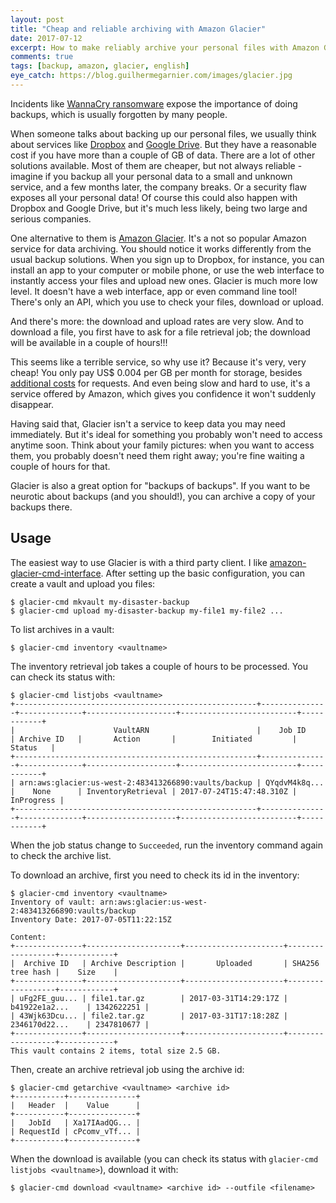 ```yaml
---
layout: post
title: "Cheap and reliable archiving with Amazon Glacier"
date: 2017-07-12
excerpt: How to make reliably archive your personal files with Amazon Glacier, a very cheap alternative to popular Dropbox and Google Drive backups
comments: true
tags: [backup, amazon, glacier, english]
eye_catch: https://blog.guilhermegarnier.com/images/glacier.jpg
---
```

Incidents like [WannaCry ransomware](https://en.wikipedia.org/wiki/WannaCry_ransomware_attack) expose the importance of doing backups, which is usually forgotten by many people.

When someone talks about backing up our personal files, we usually think about services like [Dropbox](https://www.dropbox.com) and [Google Drive](https://drive.google.com). But they have a reasonable cost if you have more than a couple of GB of data. There are a lot of other solutions available. Most of them are cheaper, but not always reliable - imagine if you backup all your personal data to a small and unknown service, and a few months later, the company breaks. Or a security flaw exposes all your personal data! Of course this could also happen with Dropbox and Google Drive, but it's much less likely, being two large and serious companies.

One alternative to them is [Amazon Glacier](https://aws.amazon.com/glacier/). It's a not so popular Amazon service for data archiving. You should notice it works differently from the usual backup solutions. When you sign up to Dropbox, for instance, you can install an app to your computer or mobile phone, or use the web interface to instantly access your files and upload new ones. Glacier is much more low level. It doesn't have a web interface, app or even command line tool! There's only an API, which you use to check your files, download or upload.

And there's more: the download and upload rates are very slow. And to download a file, you first have to ask for a file retrieval job; the download will be available in a couple of hours!!!

This seems like a terrible service, so why use it? Because it's very, very cheap! You only pay US$ 0.004 per GB per month for storage, besides [additional costs](https://aws.amazon.com/glacier/pricing/) for requests. And even being slow and hard to use, it's a service offered by Amazon, which gives you confidence it won't suddenly disappear.

Having said that, Glacier isn't a service to keep data you may need immediately. But it's ideal for something you probably won't need to access anytime soon. Think about your family pictures: when you want to access them, you probably doesn't need them right away; you're fine waiting a couple of hours for that.

Glacier is also a great option for "backups of backups". If you want to be neurotic about backups (and you should!), you can archive a copy of your backups there.

## Usage

The easiest way to use Glacier is with a third party client. I like [amazon-glacier-cmd-interface](https://github.com/uskudnik/amazon-glacier-cmd-interface). After setting up the basic configuration, you can create a vault and upload you files:

```
$ glacier-cmd mkvault my-disaster-backup
$ glacier-cmd upload my-disaster-backup my-file1 my-file2 ...
```

To list archives in a vault:

```
$ glacier-cmd inventory <vaultname>
```

The inventory retrieval job takes a couple of hours to be processed. You can check its status with:

```
$ glacier-cmd listjobs <vaultname>
+------------------------------------------------------+---------------+--------------+--------------------+--------------------------+------------+
|                      VaultARN                        |    Job ID     | Archive ID   |       Action       |        Initiated         |   Status   |
+------------------------------------------------------+---------------+--------------+--------------------+--------------------------+------------+
| arn:aws:glacier:us-west-2:483413266890:vaults/backup | QYqdvM4k8q... |    None      | InventoryRetrieval | 2017-07-24T15:47:48.310Z | InProgress |
+------------------------------------------------------+---------------+--------------+--------------------+--------------------------+------------+
```

When the job status change to `Succeeded`, run the inventory command again to check the archive list.

To download an archive, first you need to check its id in the inventory:

```
$ glacier-cmd inventory <vaultname>
Inventory of vault: arn:aws:glacier:us-west-2:483413266890:vaults/backup
Inventory Date: 2017-07-05T11:22:15Z

Content:
+---------------+---------------------+----------------------+------------------+------------+
|  Archive ID   | Archive Description |       Uploaded       | SHA256 tree hash |    Size    |
+---------------+---------------------+----------------------+------------------+------------+
| uFg2FE_guu... | file1.tar.gz        | 2017-03-31T14:29:17Z | b41922e1a2...    | 1342622251 |
| 43Wjk63Dcu... | file2.tar.gz        | 2017-03-31T17:18:28Z | 2346170d22...    | 2347810677 |
+---------------+---------------------+----------------------+------------------+------------+
This vault contains 2 items, total size 2.5 GB.
```

Then, create an archive retrieval job using the archive id:

```
$ glacier-cmd getarchive <vaultname> <archive id>
+-----------+---------------+
|   Header  |    Value      |
+-----------+---------------+
|   JobId   | Xa17IAadQG... |
| RequestId | cPcomv_vTf... |
+-----------+---------------+
```

When the download is available (you can check its status with `glacier-cmd listjobs <vaultname>`), download it with:

```
$ glacier-cmd download <vaultname> <archive id> --outfile <filename>
```
